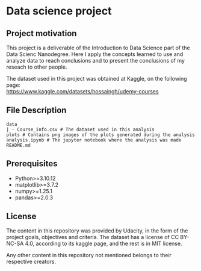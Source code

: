 # Data science project

## Project motivation

This project is a deliverable of the Introduction to Data Science part of the Data Scienc Nanodegree. Here I apply the concepts learned to use and analyze data to reach conclusions and to present the conclusions of my reseach to other people.

The dataset used in this project was obtained at Kaggle, on the following page:  
https://www.kaggle.com/datasets/hossaingh/udemy-courses

## File Description

    data  
    | - Course_info.csv # The dataset used in this analysis  
    plots # Contains png images of the plots generated during the analysis  
    analysis.ipynb # The jupyter notebook where the analysis was made  
    README.md  

## Prerequisites
- Python>=3.10.12  
- matplotlib>=3.7.2  
- numpy>=1.25.1  
- pandas>=2.0.3  

## License

The content in this repository was provided by Udacity, in the form of the project goals, objectives and criteria. The dataset has a license of CC BY-NC-SA 4.0, according to its kaggle page, and the rest is in MIT license.

Any other content in this repository not mentioned belongs to their respective creators.
